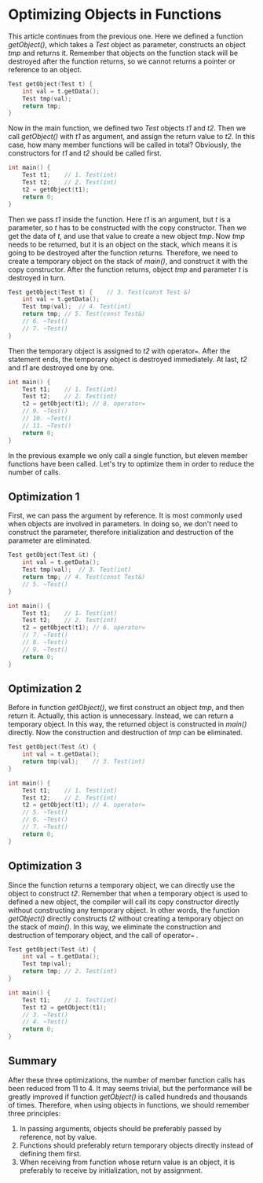 # Optimizing Objects in Functions

This article continues from the previous one. Here we defined a function *getObject()*, which takes a *Test* object as parameter, constructs an object *tmp* and returns it. Remember that objects on the function stack will be destroyed after the function returns, so we cannot returns a pointer or reference to an object. 

```cpp
Test getObject(Test t) {
    int val = t.getData();
    Test tmp(val);
    return tmp;
}
```

Now in the main function, we defined two *Test* objects *t1* and *t2*. Then we call *getObject()* with *t1* as argument, and assign the return value to *t2*. In this case, how many member functions will be called in total? Obviously, the constructors for *t1* and *t2* should be called first.

```cpp
int main() {
    Test t1;	// 1. Test(int)
    Test t2;	// 2. Test(int)
    t2 = getObject(t1);
    return 0;
}
```

Then we pass *t1* inside the function. Here *t1* is an argument, but *t* is a parameter, so *t* has to be constructed with the copy constructor. Then we get the data of *t*, and use that value to create a new object *tmp*. Now *tmp* needs to be returned, but it is an object on the stack, which means it is going to be destroyed after the function returns. Therefore, we need to create a temporary object on the stack of *main()*, and construct it with the copy constructor. After the function returns, object *tmp* and parameter *t* is destroyed in turn.

```cpp
Test getObject(Test t) {	// 3. Test(const Test &)
    int val = t.getData();
    Test tmp(val);	// 4. Test(int)
    return tmp;	// 5. Test(const Test&)
    // 6. ~Test()
    // 7. ~Test()
}
```

Then the temporary object is assigned to *t2* with operator`=`. After the statement ends, the temporary object is destroyed immediately. At last, *t2* and *t1* are destroyed one by one.

```cpp
int main() {
    Test t1;	// 1. Test(int)
    Test t2;	// 2. Test(int)
    t2 = getObject(t1);	// 8. operator=
    // 9. ~Test()
    // 10. ~Test()
    // 11. ~Test()
    return 0;
}
```

In the previous example we only call a single function, but eleven member functions have been called. Let's try to optimize them in order to reduce the number of calls.

## Optimization 1

First, we can pass the argument by reference. It is most commonly used when objects are involved in parameters. In doing so, we don't need to construct the parameter, therefore initialization and destruction of the parameter are eliminated.

```cpp
Test getObject(Test &t) {
    int val = t.getData();
    Test tmp(val);	// 3. Test(int)
    return tmp;	// 4. Test(const Test&)
    // 5. ~Test()
}

int main() {
    Test t1;	// 1. Test(int)
    Test t2;	// 2. Test(int)
    t2 = getObject(t1);	// 6. operator=
    // 7. ~Test()
    // 8. ~Test()
    // 9. ~Test()
    return 0;
}
```

## Optimization 2

Before in function *getObject()*, we first construct an object *tmp*, and then return it. Actually, this action is unnecessary. Instead, we can return a temporary object. In this way, the returned object is constructed in *main()* directly. Now the construction and destruction of *tmp* can be eliminated.

```cpp
Test getObject(Test &t) {
    int val = t.getData();
    return tmp(val);	// 3. Test(int)
}

int main() {
    Test t1;	// 1. Test(int)
    Test t2;	// 2. Test(int)
    t2 = getObject(t1);	// 4. operator=
    // 5. ~Test()
    // 6. ~Test()
    // 7. ~Test()
    return 0;
}
```

## Optimization 3

Since the function returns a temporary object, we can directly use the object to construct *t2*. Remember that when a temporary object is used to defined a new object, the compiler will call its copy constructor directly without constructing any temporary object. In other words, the function *getObject()* directly constructs *t2* without creating a temporary object on the stack of *main()*. In this way, we eliminate the construction and destruction of temporary object, and the call of operator`=` .

```cpp
Test getObject(Test &t) {
    int val = t.getData();
    Test tmp(val);
    return tmp;	// 2. Test(int)
}

int main() {
    Test t1;	// 1. Test(int)
    Test t2 = getObject(t1);
    // 3. ~Test()
    // 4. ~Test()
    return 0;
}
```

## Summary

After these three optimizations, the number of member function calls has been reduced from 11 to 4. It may seems trivial, but the performance will be greatly improved if function *getObject()* is called hundreds and thousands of times. Therefore, when using objects in functions, we should remember three principles:

1. In passing arguments, objects should be preferably passed by reference, not by value.
2. Functions should preferably return temporary objects directly instead of defining them first.
3. When receiving from function whose return value is an object, it is preferably to receive by initialization, not by assignment.